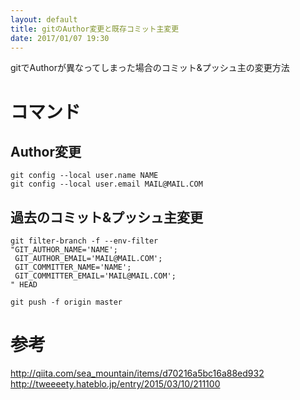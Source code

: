 ```yaml
---
layout: default
title: gitのAuthor変更と既存コミット主変更
date: 2017/01/07 19:30
---
```


gitでAuthorが異なってしまった場合のコミット&プッシュ主の変更方法  

# コマンド  

## Author変更  
  
```  
git config --local user.name NAME  
git config --local user.email MAIL@MAIL.COM  
```  
  
## 過去のコミット&プッシュ主変更  
  
```  
git filter-branch -f --env-filter  
"GIT_AUTHOR_NAME='NAME';  
 GIT_AUTHOR_EMAIL='MAIL@MAIL.COM';  
 GIT_COMMITTER_NAME='NAME';  
 GIT_COMMITTER_EMAIL='MAIL@MAIL.COM';  
" HEAD  
```  
  
```  
git push -f origin master  
```  
  
# 参考  
http://qiita.com/sea_mountain/items/d70216a5bc16a88ed932  
http://tweeeety.hateblo.jp/entry/2015/03/10/211100  
  